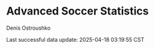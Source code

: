 # Advanced Soccer Statistics
Denis Ostroushko

<!-- gfm -->

Last successful data update: 2025-04-18 03:19:55 CST
